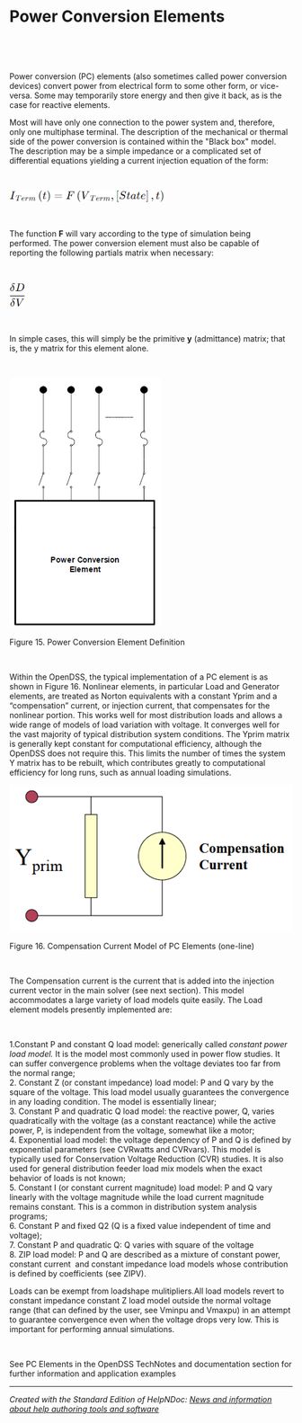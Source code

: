 # Power Conversion Elements

&nbsp;

&nbsp;

Power conversion (PC) elements (also sometimes called power conversion devices) convert power from electrical form to some other form, or vice-versa. Some may temporarily store energy and then give it back, as is the case for reactive elements.

Most will have only one connection to the power system and, therefore, only one multiphase terminal. The description of the mechanical or thermal side of the power conversion is contained within the "Black box" model. The description may be a simple impedance or a complicated set of differential equations yielding a current injection equation of the form:

&nbsp;

![Image](<lib/eq1.png>)

&nbsp;

The function **F** will vary according to the type of simulation being performed. The power conversion element must also be capable of reporting the following partials matrix when necessary:&nbsp;

&nbsp;

![Image](<lib/eq2.png>)

&nbsp;

In simple cases, this will simply be the primitive **y** (admittance) matrix; that is, the y matrix for this element alone.&nbsp;

&nbsp;

![Image](<lib/NewItem21.png>)

Figure 15. Power Conversion Element Definition&nbsp;

&nbsp;

Within the OpenDSS, the typical implementation of a PC element is as shown in Figure 16. Nonlinear elements, in particular Load and Generator elements, are treated as Norton equivalents with a constant Yprim and a “compensation” current, or injection current, that compensates for the nonlinear portion. This works well for most distribution loads and allows a wide range of models of load variation with voltage. It converges well for the vast majority of typical distribution system conditions. The Yprim matrix is generally kept constant for computational efficiency, although the OpenDSS does not require this. This limits the number of times the system Y matrix has to be rebuilt, which contributes greatly to computational efficiency for long runs, such as annual loading simulations.&nbsp;

![Image](<lib/NewItem22.png>)

Figure 16. Compensation Current Model of PC Elements (one-line)

&nbsp;

The Compensation current is the current that is added into the injection current vector in the main solver (see next section). This model accommodates a large variety of load models quite easily. The Load element models presently implemented are:&nbsp;

&nbsp;

&#49;.Constant P and constant Q load model: generically called *constant power load model.* It is the model most commonly used in power flow studies. It can suffer convergence problems when the voltage deviates too far from the normal range; \
&#50;. Constant Z (or constant impedance) load model: P and Q vary by the square of the voltage. This load model usually guarantees the convergence in any loading condition. The model is essentially linear; \
&#51;. Constant P and quadratic Q load model: the reactive power, Q, varies quadratically with the voltage (as a constant reactance) while the active power, P, is independent from the voltage, somewhat like a motor; \
&#52;. Exponential load model: the voltage dependency of P and Q is defined by exponential parameters (see CVRwatts and CVRvars). This model is typically used for Conservation Voltage Reduction (CVR) studies. It is also used for general distribution feeder load mix models when the exact behavior of loads is not known; \
&#53;. Constant I (or constant current magnitude) load model: P and Q vary linearly with the voltage magnitude while the load current magnitude remains constant. This is a common in distribution system analysis programs; \
&#54;. Constant P and fixed Q2 (Q is a fixed value independent of time and voltage); \
&#55;. Constant P and quadratic Q: Q varies with square of the voltage \
&#56;. ZIP load model: P and Q are described as a mixture of constant power, constant current&nbsp; and constant impedance load models whose contribution is defined by coefficients (see ZIPV).&nbsp;

Loads can be exempt from loadshape mulitipliers.All load models revert to constant impedance constant Z load model outside the normal voltage range (that can defined by the user, see Vminpu and Vmaxpu) in an attempt to guarantee convergence even when the voltage drops very low. This is important for performing annual simulations.&nbsp;

&nbsp;

See PC Elements in the OpenDSS TechNotes and documentation section for further information and application examples
***
_Created with the Standard Edition of HelpNDoc: [News and information about help authoring tools and software](<https://www.helpauthoringsoftware.com>)_
